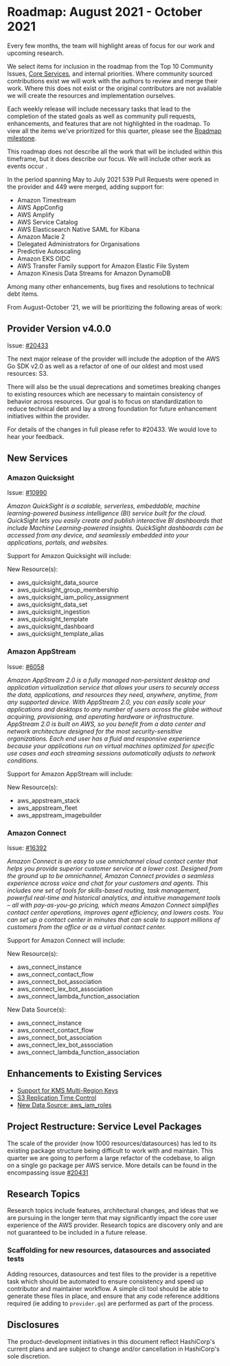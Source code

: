 # Roadmap:  August 2021 - October 2021

Every few months, the team will highlight areas of focus for our work and upcoming research.

We select items for inclusion in the roadmap from the Top 10 Community Issues, [Core Services](../contributing/core-services.md), and internal priorities. Where community sourced contributions exist we will work with the authors to review and merge their work. Where this does not exist or the original contributors are not available we will create the resources and implementation ourselves.

Each weekly release will include necessary tasks that lead to the completion of the stated goals as well as community pull requests, enhancements, and features that are not highlighted in the roadmap. To view all the items we've prioritized for this quarter, please see the [Roadmap milestone](https://github.com/hashicorp/terraform-provider-aws/milestone/138).

This roadmap does not describe all the work that will be included within this timeframe, but it does describe our focus. We will include other work as events occur .

In the period spanning May to July 2021 539 Pull Requests were opened in the provider and 449 were merged, adding support for:

- Amazon Timestream
- AWS AppConfig
- AWS Amplify
- AWS Service Catalog
- AWS Elasticsearch Native SAML for Kibana
- Amazon Macie 2
- Delegated Administrators for Organisations
- Predictive Autoscaling
- Amazon EKS OIDC
- AWS Transfer Family support for Amazon Elastic File System
- Amazon Kinesis Data Streams for Amazon DynamoDB

Among many other enhancements, bug fixes and resolutions to technical debt items.

From August-October ‘21, we will be prioritizing the following areas of work:

## Provider Version v4.0.0

Issue: [#20433](https://github.com/hashicorp/terraform-provider-aws/issues/20433)

The next major release of the provider will include the adoption of the AWS Go SDK v2.0 as well as a refactor of one of our oldest and most used resources: S3.

There will also be the usual deprecations and sometimes breaking changes to existing resources which are necessary to maintain consistency of behavior across resources. Our goal is to focus on standardization to reduce technical debt and lay a strong foundation for future enhancement initiatives within the provider.

For details of the changes in full please refer to #20433. We would love to hear your feedback.

## New Services

### Amazon Quicksight
Issue: [#10990](https://github.com/hashicorp/terraform-provider-aws/issues/10990)

_Amazon QuickSight is a scalable, serverless, embeddable, machine learning-powered business intelligence (BI) service built for the cloud. QuickSight lets you easily create and publish interactive BI dashboards that include Machine Learning-powered insights. QuickSight dashboards can be accessed from any device, and seamlessly embedded into your applications, portals, and websites._

Support for Amazon Quicksight will include:

New Resource(s):

- aws_quicksight_data_source
- aws_quicksight_group_membership
- aws_quicksight_iam_policy_assignment
- aws_quicksight_data_set
- aws_quicksight_ingestion
- aws_quicksight_template
- aws_quicksight_dashboard
- aws_quicksight_template_alias


### Amazon AppStream
Issue: [#6058](https://github.com/hashicorp/terraform-provider-aws/issues/6508)

_Amazon AppStream 2.0 is a fully managed non-persistent desktop and application virtualization service that allows your users to securely access the data, applications, and resources they need, anywhere, anytime, from any supported device. With AppStream 2.0, you can easily scale your applications and desktops to any number of users across the globe without acquiring, provisioning, and operating hardware or infrastructure. AppStream 2.0 is built on AWS, so you benefit from a data center and network architecture designed for the most security-sensitive organizations. Each end user has a fluid and responsive experience because your applications run on virtual machines optimized for specific use cases and each streaming sessions automatically adjusts to network conditions._

Support for Amazon AppStream will include:

New Resource(s):

- aws_appstream_stack
- aws_appstream_fleet
- aws_appstream_imagebuilder

### Amazon Connect
Issue: [#16392](https://github.com/hashicorp/terraform-provider-aws/issues/16392)

_Amazon Connect is an easy to use omnichannel cloud contact center that helps you provide superior customer service at a lower cost. Designed from the ground up to be omnichannel, Amazon Connect provides a seamless experience across voice and chat for your customers and agents. This includes one set of tools for skills-based routing, task management, powerful real-time and historical analytics, and intuitive management tools – all with pay-as-you-go pricing, which means Amazon Connect simplifies contact center operations, improves agent efficiency, and lowers costs. You can set up a contact center in minutes that can scale to support millions of customers from the office or as a virtual contact center._

Support for Amazon Connect will include:

New Resource(s):

- aws_connect_instance
- aws_connect_contact_flow
- aws_connect_bot_association
- aws_connect_lex_bot_association
- aws_connect_lambda_function_association

New Data Source(s):

- aws_connect_instance
- aws_connect_contact_flow
- aws_connect_bot_association
- aws_connect_lex_bot_association
- aws_connect_lambda_function_association

## Enhancements to Existing Services

- [Support for KMS Multi-Region Keys](https://github.com/hashicorp/terraform-provider-aws/issues/19896)
- [S3 Replication Time Control](https://github.com/hashicorp/terraform-provider-aws/issues/10974)
- [New Data Source: aws_iam_roles](https://github.com/hashicorp/terraform-provider-aws/issues/14470)

## Project Restructure: Service Level Packages

The scale of the provider (now 1000 resources/datasources) has led to its existing package structure being difficult to work with and maintain. This quarter we are going to perform a large refactor of the codebase, to align on a single go package per AWS service. More details can be found in the encompassing issue [#20431](https://github.com/hashicorp/terraform-provider-aws/issues/20431)

## Research Topics

Research topics include features, architectural changes, and ideas that we are pursuing in the longer term that may significantly impact the core user experience of the AWS provider. Research topics are discovery only and are not guaranteed to be included in a future release.

### Scaffolding for new resources, datasources and associated tests

Adding resources, datasources and test files to the provider is a repetitive task which should be automated to ensure consistency and speed up contributor and maintainer workflow. A simple cli tool should be able to generate these files in place, and ensure that any code reference additions required (ie adding to `provider.go`) are performed as part of the process.

## Disclosures

The product-development initiatives in this document reflect HashiCorp's current plans and are subject to change and/or cancellation in HashiCorp's sole discretion.
